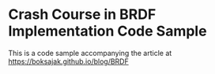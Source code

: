 # Crash Course in BRDF Implementation Code Sample

This is a code sample accompanying the article at https://boksajak.github.io/blog/BRDF

